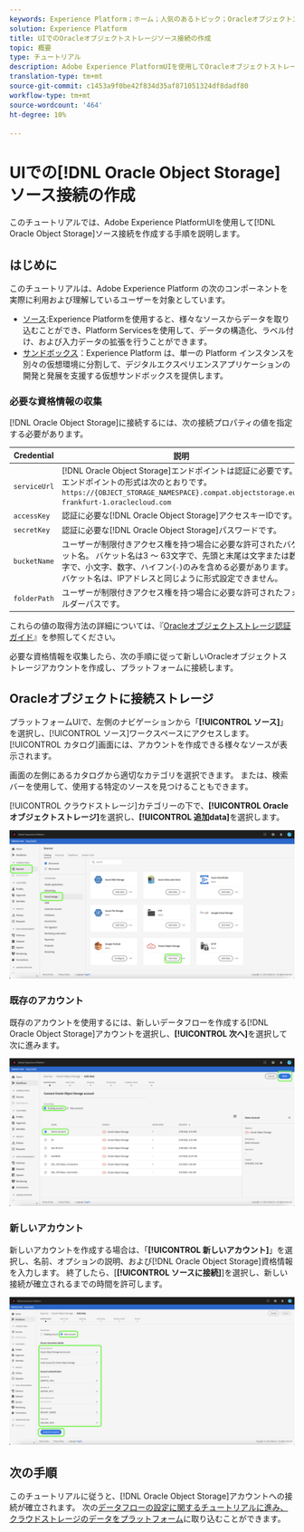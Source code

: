 ```yaml
---
keywords: Experience Platform；ホーム；人気のあるトピック；Oracleオブジェクトストレージ;oracleオブジェクトストレージ
solution: Experience Platform
title: UIでのOracleオブジェクトストレージソース接続の作成
topic: 概要
type: チュートリアル
description: Adobe Experience PlatformUIを使用してOracleオブジェクトストレージのソース接続を作成する方法を説明します。
translation-type: tm+mt
source-git-commit: c1453a9f0be42f834d35af871051324df8dadf80
workflow-type: tm+mt
source-wordcount: '464'
ht-degree: 10%

---
```



# UIでの[!DNL Oracle Object Storage]ソース接続の作成

このチュートリアルでは、Adobe Experience PlatformUIを使用して[!DNL Oracle Object Storage]ソース接続を作成する手順を説明します。

## はじめに

このチュートリアルは、Adobe Experience Platform の次のコンポーネントを実際に利用および理解しているユーザーを対象としています。

* [ソース](../../../../home.md):Experience Platformを使用すると、様々なソースからデータを取り込むことができ、Platform Servicesを使用して、データの構造化、ラベル付け、および入力データの拡張を行うことができます。
* [サンドボックス](../../../../../sandboxes/home.md)：Experience Platform は、単一の Platform インスタンスを別々の仮想環境に分割して、デジタルエクスペリエンスアプリケーションの開発と発展を支援する仮想サンドボックスを提供します。

### 必要な資格情報の収集

[!DNL Oracle Object Storage]に接続するには、次の接続プロパティの値を指定する必要があります。

| Credential | 説明 |
| ---------- | ----------- |
| `serviceUrl` | [!DNL Oracle Object Storage]エンドポイントは認証に必要です。 エンドポイントの形式は次のとおりです。`https://{OBJECT_STORAGE_NAMESPACE}.compat.objectstorage.eu-frankfurt-1.oraclecloud.com` |
| `accessKey` | 認証に必要な[!DNL Oracle Object Storage]アクセスキーIDです。 |
| `secretKey` | 認証に必要な[!DNL Oracle Object Storage]パスワードです。 |
| `bucketName` | ユーザーが制限付きアクセス権を持つ場合に必要な許可されたバケット名。 バケット名は3 ～ 63文字で、先頭と末尾は文字または数字で、小文字、数字、ハイフン(`-`)のみを含める必要があります。 バケット名は、IPアドレスと同じように形式設定できません。 |
| `folderPath` | ユーザーが制限付きアクセス権を持つ場合に必要な許可されたフォルダーパスです。 |

これらの値の取得方法の詳細については、『[Oracleオブジェクトストレージ認証ガイド](https://docs.oracle.com/en-us/iaas/Content/Identity/Concepts/usercredentials.htm#User_Credentials)』を参照してください。

必要な資格情報を収集したら、次の手順に従って新しいOracleオブジェクトストレージアカウントを作成し、プラットフォームに接続します。

## Oracleオブジェクトに接続ストレージ

プラットフォームUIで、左側のナビゲーションから「**[!UICONTROL ソース]**」を選択し、[!UICONTROL ソース]ワークスペースにアクセスします。 [!UICONTROL カタログ]画面には、アカウントを作成できる様々なソースが表示されます。

画面の左側にあるカタログから適切なカテゴリを選択できます。 または、検索バーを使用して、使用する特定のソースを見つけることもできます。

[!UICONTROL クラウドストレージ]カテゴリーの下で、**[!UICONTROL Oracleオブジェクトストレージ]**&#x200B;を選択し、**[!UICONTROL 追加data]**&#x200B;を選択します。

![カタログ](../../../../images/tutorials/create/oracle-object-storage/catalog.png)

### 既存のアカウント

既存のアカウントを使用するには、新しいデータフローを作成する[!DNL Oracle Object Storage]アカウントを選択し、**[!UICONTROL 次へ]**&#x200B;を選択して次に進みます。

![既存の](../../../../images/tutorials/create/oracle-object-storage/existing.png)

### 新しいアカウント

新しいアカウントを作成する場合は、「**[!UICONTROL 新しいアカウント]**」を選択し、名前、オプションの説明、および[!DNL Oracle Object Storage]資格情報を入力します。 終了したら、[**[!UICONTROL ソースに接続]**]を選択し、新しい接続が確立されるまでの時間を許可します。

![新規](../../../../images/tutorials/create/oracle-object-storage/new.png)

## 次の手順

このチュートリアルに従うと、[!DNL Oracle Object Storage]アカウントへの接続が確立されます。 次の[データフローの設定に関するチュートリアルに進み、クラウドストレージのデータをプラットフォーム](../../dataflow/batch/cloud-storage.md)に取り込むことができます。
